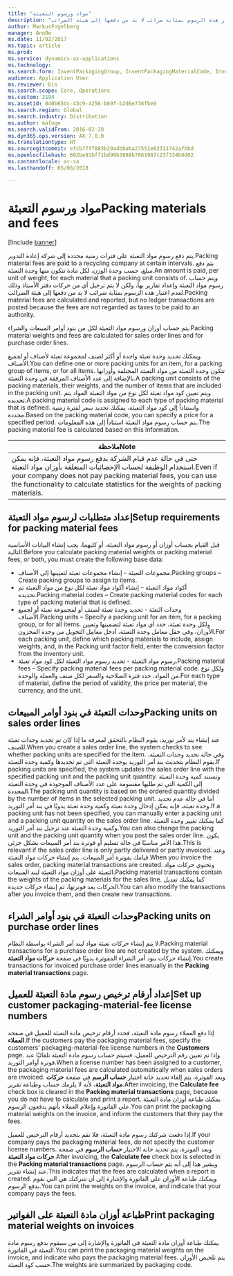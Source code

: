 ```yaml
---
title: "مواد ورسوم التعبئة"
description: "يتم دفع رسوم مواد التعبئة على فترات زمنية محددة إلى شركة إعادة التدوير. يتم دفع مبلغ، حسب وحدة الوزن، لكل مادة تتكون منها وحدة التعبئة. ويتم حساب رسوم مواد التعبئة وإعداد تقارير بها، ولكن لا يتم ترحيل أي من حركات دفتر الأستاذ وذلك لعدم اعتبار هذه الرسوم بمثابة ضرائب لا بد من دفعها إلى هيئة الضرائب."
author: MarkusFogelberg
manager: AnnBe
ms.date: 11/02/2017
ms.topic: article
ms.prod: 
ms.service: dynamics-ax-applications
ms.technology: 
ms.search.form: InventPackagingGroup, InventPackagingMaterialCode, InventPackagingMaterialFee, InventPackagingMaterialTrans, InventPackagingMaterialTransPurch, InventPackagingUnit
audience: Application User
ms.reviewer: bis
ms.search.scope: Core, Operations
ms.custom: 2194
ms.assetid: 040b65dc-43c9-4256-b69f-b2d6e736fbe9
ms.search.region: Global
ms.search.industry: Distribution
ms.author: mafoge
ms.search.validFrom: 2016-02-28
ms.dyn365.ops.version: AX 7.0.0
ms.translationtype: HT
ms.sourcegitcommit: efcb77ff883b29a4bbaba27551e02311742afbbd
ms.openlocfilehash: 602be91bff1bd90b3888b7861907c23f334b0d02
ms.contentlocale: ar-sa
ms.lasthandoff: 05/08/2018

---
```


# <a name="packing-materials-and-fees"></a><span data-ttu-id="e10a7-105">مواد ورسوم التعبئة</span><span class="sxs-lookup"><span data-stu-id="e10a7-105">Packing materials and fees</span></span>

[!include [banner](../includes/banner.md)]

<span data-ttu-id="e10a7-106">يتم دفع رسوم مواد التعبئة على فترات زمنية محددة إلى شركة إعادة التدوير.</span><span class="sxs-lookup"><span data-stu-id="e10a7-106">Packing material fees are paid to a recycling company at certain intervals.</span></span> <span data-ttu-id="e10a7-107">يتم دفع مبلغ، حسب وحدة الوزن، لكل مادة تتكون منها وحدة التعبئة.</span><span class="sxs-lookup"><span data-stu-id="e10a7-107">An amount is paid, per unit of weight, for each material that a packing unit consists of.</span></span> <span data-ttu-id="e10a7-108">ويتم حساب رسوم مواد التعبئة وإعداد تقارير بها، ولكن لا يتم ترحيل أي من حركات دفتر الأستاذ وذلك لعدم اعتبار هذه الرسوم بمثابة ضرائب لا بد من دفعها إلى هيئة الضرائب.</span><span class="sxs-lookup"><span data-stu-id="e10a7-108">Packing material fees are calculated and reported, but no ledger transactions are posted because the fees are not regarded as taxes to be paid to an authority.</span></span>

<span data-ttu-id="e10a7-109">يتم حساب أوزان ورسوم مواد التعبئة لكل من بنود أوامر المبيعات والشراء.</span><span class="sxs-lookup"><span data-stu-id="e10a7-109">Packing material weights and fees are calculated for sales order lines and for purchase order lines.</span></span>

<span data-ttu-id="e10a7-110">ويمكنك تحديد وحدة تعبئة واحدة أو أكثر لصنف لمجموعة تعبئة لأصناف أو لجميع الأصناف.</span><span class="sxs-lookup"><span data-stu-id="e10a7-110">You can define one or more packing units for an item, for a packing group of items, or for all items.</span></span> <span data-ttu-id="e10a7-111">تتكون وحدة التعبئة من مواد التعبئة المختلفة وأوزانها بالإضافة إلى عدد الأصناف المرفقة في وحدة التعبئة.</span><span class="sxs-lookup"><span data-stu-id="e10a7-111">A packing unit consists of the packing materials, their weights, and the number of items that are included in the packing unit.</span></span> <span data-ttu-id="e10a7-112">ويتم تعيين كود مواد تعبئة لكل نوع من مواد التعبئة المواد يتم تحديده.</span><span class="sxs-lookup"><span data-stu-id="e10a7-112">A packing material code is assigned to each type of packing material that is defined.</span></span> <span data-ttu-id="e10a7-113">واستناداً إلى كود مواد التعبئة، يمكنك تحديد سعر لفترة زمنية محددة.</span><span class="sxs-lookup"><span data-stu-id="e10a7-113">Based on the packing material code, you can specify a price for a specified period.</span></span> <span data-ttu-id="e10a7-114">يتم حساب رسوم مواد التعبئة استناداً إلى هذه المعلومات.</span><span class="sxs-lookup"><span data-stu-id="e10a7-114">The packing material fee is calculated based on this information.</span></span>

| <span data-ttu-id="e10a7-115">**ملاحظة**</span><span class="sxs-lookup"><span data-stu-id="e10a7-115">**Note**</span></span>                                                                                                                                             |
|------------------------------------------------------------------------------------------------------------------------------------------------------|
| <span data-ttu-id="e10a7-116">حتى في حالة عدم قيام الشركة بدفع رسوم مواد التعبئة، فإنه يمكن استخدام الوظيفة لحساب الإحصائيات المتعلقة بأوزان مواد التعبئة.</span><span class="sxs-lookup"><span data-stu-id="e10a7-116">Even if your company does not pay packing material fees, you can use the functionality to calculate statistics for the weights of packing materials.</span></span> |

## <a name="setup-requirements-for-packing-material-fees"></a><span data-ttu-id="e10a7-117"> إعداد متطلبات لرسوم مواد التعبئة</span><span class="sxs-lookup"><span data-stu-id="e10a7-117">Setup requirements for packing material fees</span></span>
<span data-ttu-id="e10a7-118">قبل القيام بحساب أوزان أو رسوم مواد التعبئة، أو كليهما، يجب إنشاء البيانات الأساسية التالية:</span><span class="sxs-lookup"><span data-stu-id="e10a7-118">Before you calculate packing material weights or packing material fees, or both, you must create the following base data:</span></span>

-   <span data-ttu-id="e10a7-119">مجموعات التعبئة - إنشاء مجموعات تعبئة لتعيينها إلى الأصناف.</span><span class="sxs-lookup"><span data-stu-id="e10a7-119">Packing groups – Create packing groups to assign to items.</span></span>
-   <span data-ttu-id="e10a7-120">أكواد مواد التعبئة – إنشاء أكواد مواد تعبئة لكل نوع من مواد التعبئة تم تحديده.</span><span class="sxs-lookup"><span data-stu-id="e10a7-120">Packing material codes – Create packing material codes for each type of packing material that is defined.</span></span>
-   <span data-ttu-id="e10a7-121">وحدات التعئة - تحديد وحدة تعبئة لصنف أو لمجموعة تعبئة أو لجميع الأصناف.</span><span class="sxs-lookup"><span data-stu-id="e10a7-121">Packing units – Specify a packing unit for an item, for a packing group, or for all items.</span></span> <span data-ttu-id="e10a7-122">ولكل وحدة تعبئة، حدد أي مواد تعبئة لتضمينها وتعيين الأوزان، وفي حقل معامل وحدة التعبئة، أدخل معامِل التحويل من وحدة المخزون.</span><span class="sxs-lookup"><span data-stu-id="e10a7-122">For each packing unit, define which packing materials to include, assign weights, and, in the Packing unit factor field, enter the conversion factor from the inventory unit.</span></span>
-   <span data-ttu-id="e10a7-123">رسوم مواد التعبئة - تحديد رسوم مواد التعبئة لكل كود مواد تعبئة.</span><span class="sxs-lookup"><span data-stu-id="e10a7-123">Packing material fees – Specify packing material fees per packing material code.</span></span> <span data-ttu-id="e10a7-124">ولكل نوع من المواد، حدد فترة الصلاحية والسعر لكل صنف والعملة والوحدة.</span><span class="sxs-lookup"><span data-stu-id="e10a7-124">For each type of material, define the period of validity, the price per material, the currency, and the unit.</span></span>

## <a name="packing-units-on-sales-order-lines"></a><span data-ttu-id="e10a7-125">وحدات التعبئة في بنود أوامر المبيعات</span><span class="sxs-lookup"><span data-stu-id="e10a7-125">Packing units on sales order lines</span></span>
<span data-ttu-id="e10a7-126">عند إنشاء بند لأمر توريد، يقوم النظام بالتحقق لمعرفة ما إذا كان تم تحديد وحدات تعبئة للصنف.</span><span class="sxs-lookup"><span data-stu-id="e10a7-126">When you create a sales order line, the system checks to see whether packing units are specified for the item.</span></span> <span data-ttu-id="e10a7-127">وفي حالة تحديد وحدات التعبئة، يقوم النظام بتحديث بند أمر التوريد بوحدة التعبئة التي تم تحديدها وكمية وحدة التعبئة.</span><span class="sxs-lookup"><span data-stu-id="e10a7-127">If packing units are specified, the system updates the sales order line with the specified packing unit and the packing unit quantity.</span></span> <span data-ttu-id="e10a7-128">وتستند كمية وحدة التعبئة إلى الكمية التي تم طلبها مقسومة على عدد الأصناف الموجودة في وحدة التعبئة المحددة.</span><span class="sxs-lookup"><span data-stu-id="e10a7-128">The packing unit quantity is based on the ordered quantity divided by the number of items in the selected packing unit.</span></span> <span data-ttu-id="e10a7-129">أما في حالة عدم تحديد وحدة تعبئة، فإنه يمكن إدخال وحدة تعبئة وكمية وحدة تعبئة يدويًا في بند أمر التوريد.</span><span class="sxs-lookup"><span data-stu-id="e10a7-129">If a packing unit has not been specified, you can manually enter a packing unit and a packing unit quantity on the sales order line.</span></span> <span data-ttu-id="e10a7-130">كما يمكنك تغيير وحدة التعبئة وكمية وحدة التعبئة عند ترحيل بند أمر التوريد.</span><span class="sxs-lookup"><span data-stu-id="e10a7-130">You can also change the packing unit and the packing unit quantity when you post the sales order line.</span></span> <span data-ttu-id="e10a7-131">يكون هذا الأمر مناسبًا في حالة تسليم أو فوترة بند أمر المبيعات بشكل جزئي.</span><span class="sxs-lookup"><span data-stu-id="e10a7-131">This is relevant if the sales order line is only partly delivered or partly invoiced.</span></span> <span data-ttu-id="e10a7-132">وعند قيامك بفوترة أمر المبيعات، يتم إنشاء حركات مواد التعبئة.</span><span class="sxs-lookup"><span data-stu-id="e10a7-132">When you invoice the sales order, packing material transactions are created.</span></span> <span data-ttu-id="e10a7-133">وتحتوي حركات مواد التعبئة على أوزان مواد التعبئة لبند المبيعات.</span><span class="sxs-lookup"><span data-stu-id="e10a7-133">Packing material transactions contain the weights of the packing materials for the sales line.</span></span> <span data-ttu-id="e10a7-134">كما يمكنك تعديل الحركات بعد فوترتها، ثم إنشاء حركات جديدة.</span><span class="sxs-lookup"><span data-stu-id="e10a7-134">You can also modify the transactions after you invoice them, and then create new transactions.</span></span>

## <a name="packing-units-on-purchase-order-lines"></a><span data-ttu-id="e10a7-135">وحدات التعبئة في بنود أوامر الشراء</span><span class="sxs-lookup"><span data-stu-id="e10a7-135">Packing units on purchase order lines</span></span>
<span data-ttu-id="e10a7-136">لا يتم إنشاء حركات تعبئة مواد لبند أمر الشراء بواسطة النظام.</span><span class="sxs-lookup"><span data-stu-id="e10a7-136">Packing material transactions for a purchase order line are not created by the system.</span></span> <span data-ttu-id="e10a7-137">ويمكنك إنشاء حركات بنود أمر الشراء المفوترة يدويًا في صفحة **حركات مواد التعبئة**.</span><span class="sxs-lookup"><span data-stu-id="e10a7-137">You create transactions for invoiced purchase order lines manually in the **Packing material transactions** page.</span></span>

## <a name="set-up-customer-packaging-material-fee-license-numbers"></a><span data-ttu-id="e10a7-138">إعداد أرقام ترخيص رسوم مادة التعبئة للعميل</span><span class="sxs-lookup"><span data-stu-id="e10a7-138">Set up customer packaging-material-fee license numbers</span></span>
<span data-ttu-id="e10a7-139">إذا دفع العملاء رسوم مادة التعبئة، فحدد أرقام ترخيص مادة التعبئة للعميل في صفحة **العملاء**.</span><span class="sxs-lookup"><span data-stu-id="e10a7-139">If the customers pay the packaging material fees, specify the customers' packaging-material-fee license numbers in the **Customers** page.</span></span> <span data-ttu-id="e10a7-140">وإذا تم تعيين رقم الترخيص للعميل، فسيتم حساب رسوم مادة التعبئة تلقائيًا عند فوترة أوامر التوريد.</span><span class="sxs-lookup"><span data-stu-id="e10a7-140">When a license number has been assigned to a customer, the packaging material fees are calculated automatically when sales orders are invoiced.</span></span> <span data-ttu-id="e10a7-141">وبعد الفوترة، يتم إلغاء تحديد خانة اختيار **حساب الرسم** في صفحة **حركات مواد التعبئة**، لأنه لا يلزمك حساب وطباعة تقرير.</span><span class="sxs-lookup"><span data-stu-id="e10a7-141">After invoicing, the **Calculate fee** check box is cleared in the **Packing material transactions** page, because you do not have to calculate and print a report.</span></span> <span data-ttu-id="e10a7-142">يمكنك طباعة أوزان مادة التعبئة على الفاتورة وإعلام العملاء بأنهم يدفعون الرسوم.</span><span class="sxs-lookup"><span data-stu-id="e10a7-142">You can print the packaging material weights on the invoice, and inform the customers that they pay the fees.</span></span> 

<span data-ttu-id="e10a7-143">إذا دفعت شركتك رسوم مادة التعبئة، فلا تقم بتحديد أرقام الترخيص للعميل.</span><span class="sxs-lookup"><span data-stu-id="e10a7-143">If your company pays the packaging material fees, do not specify the customer license numbers.</span></span> <span data-ttu-id="e10a7-144">وبعد الفوترة، يتم تحديد خانة الاختيار **حساب الرسوم** في صفحة **حركات مواد التعبئة**.</span><span class="sxs-lookup"><span data-stu-id="e10a7-144">After invoicing, the **Calculate fee** check box is selected in the **Packing material transactions** page.</span></span> <span data-ttu-id="e10a7-145">ويشير هذا إلى أنه يتم حساب الرسوم عند إنشاء تقرير.</span><span class="sxs-lookup"><span data-stu-id="e10a7-145">This indicates that the fees are calculated when a report is created.</span></span> <span data-ttu-id="e10a7-146">ويمكنك طباعة الأوزان على الفاتورة والإشارة إلى أن شركتك هي التي تقوم بدفع الرسوم.</span><span class="sxs-lookup"><span data-stu-id="e10a7-146">You can print the weights on the invoice, and indicate that your company pays the fees.</span></span>

## <a name="print-packaging-material-weights-on-invoices"></a><span data-ttu-id="e10a7-147">طباعة أوزان مادة التعبئة على الفواتير</span><span class="sxs-lookup"><span data-stu-id="e10a7-147">Print packaging material weights on invoices</span></span>
<span data-ttu-id="e10a7-148">يمكنك طباعة أوزان مادة التعبئة في الفاتورة والإشارة إلى من سيقوم بدفع رسوم مادة التعبئة في الفاتورة.</span><span class="sxs-lookup"><span data-stu-id="e10a7-148">You can print the packaging material weights on the invoice, and indicate who pays the packaging material fees.</span></span> <span data-ttu-id="e10a7-149">يتم تلخيص الأوزان حسب كود التعبئة.</span><span class="sxs-lookup"><span data-stu-id="e10a7-149">The weights are summarized by packaging code.</span></span>






